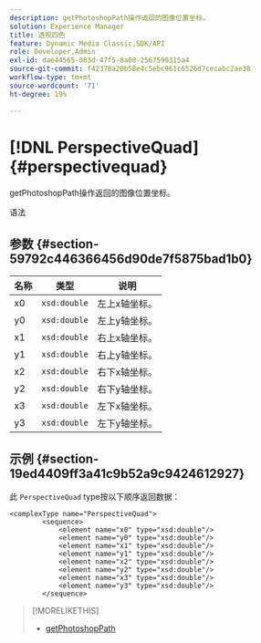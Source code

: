 ```yaml
---
description: getPhotoshopPath操作返回的图像位置坐标。
solution: Experience Manager
title: 透视四色
feature: Dynamic Media Classic,SDK/API
role: Developer,Admin
exl-id: dae44565-083d-47f5-8a08-2567590315a4
source-git-commit: f42378a20b58e4c5ebc961c6526d7cecabc2ae38
workflow-type: tm+mt
source-wordcount: '71'
ht-degree: 19%

---
```


# [!DNL PerspectiveQuad]{#perspectivequad}

getPhotoshopPath操作返回的图像位置坐标。

语法

## 参数 {#section-59792c446366456d90de7f5875bad1b0}

| 名称 | 类型 | 说明 |
|---|---|---|
| x0 | `xsd:double` | 左上x轴坐标。 |
| y0 | `xsd:double` | 左上y轴坐标。 |
| x1 | `xsd:double` | 右上x轴坐标。 |
| y1 | `xsd:double` | 右上y轴坐标。 |
| x2 | `xsd:double` | 右下x轴坐标。 |
| y2 | `xsd:double` | 右下y轴坐标。 |
| x3 | `xsd:double` | 左下x轴坐标。 |
| y3 | `xsd:double` | 左下y轴坐标。 |

## 示例 {#section-19ed4409ff3a41c9b52a9c9424612927}

此 `PerspectiveQuad` type按以下顺序返回数据：

```
<complexType name="PerspectiveQuad">
        <sequence>
            <element name="x0" type="xsd:double"/>
            <element name="y0" type="xsd:double"/>
            <element name="x1" type="xsd:double"/>
            <element name="y1" type="xsd:double"/>
            <element name="x2" type="xsd:double"/>
            <element name="y2" type="xsd:double"/>
            <element name="x3" type="xsd:double"/>
            <element name="y3" type="xsd:double"/>
        </sequence>
```

>[!MORELIKETHIS]
>
>* [getPhotoshopPath](../../operations/c-operations-intro/c-methods/r-get-photoshop-path.md#reference-545f902f84194951ac04e947fdc803b9)

